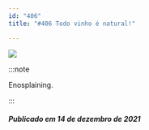 ```yaml
---
id: "406"
title: "#406 Todo vinho é natural!"

---
```

![](https://bebiodicionario-com.s3.amazonaws.com/media/posts/202112/267280079_1544381735946165_5869296588521390643_n_17940900247701854.jpg)

:::note

Enosplaining.

:::

##### Publicado em 14 de dezembro de 2021